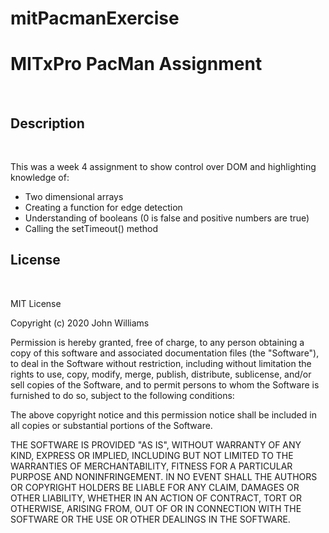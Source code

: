 # mitPacmanExercise
<h1>MITxPro PacMan Assignment</h1><br>
<h2>Description</h2><br>
<p>This was a week 4 assignment to show control over DOM and highlighting knowledge of:<br>
  <ul>
    <li>Two dimensional arrays</li>
    <li>Creating a function for edge detection</li>
    <li>Understanding of booleans (0 is false and positive numbers are true)</li>
    <li>Calling the setTimeout() method</li>
   </ul>
   <h2>License</h2><br>
   <p>MIT License

Copyright (c) 2020 John Williams

Permission is hereby granted, free of charge, to any person obtaining a copy
of this software and associated documentation files (the "Software"), to deal
in the Software without restriction, including without limitation the rights
to use, copy, modify, merge, publish, distribute, sublicense, and/or sell
copies of the Software, and to permit persons to whom the Software is
furnished to do so, subject to the following conditions:

The above copyright notice and this permission notice shall be included in all
copies or substantial portions of the Software.

THE SOFTWARE IS PROVIDED "AS IS", WITHOUT WARRANTY OF ANY KIND, EXPRESS OR
IMPLIED, INCLUDING BUT NOT LIMITED TO THE WARRANTIES OF MERCHANTABILITY,
FITNESS FOR A PARTICULAR PURPOSE AND NONINFRINGEMENT. IN NO EVENT SHALL THE
AUTHORS OR COPYRIGHT HOLDERS BE LIABLE FOR ANY CLAIM, DAMAGES OR OTHER
LIABILITY, WHETHER IN AN ACTION OF CONTRACT, TORT OR OTHERWISE, ARISING FROM,
OUT OF OR IN CONNECTION WITH THE SOFTWARE OR THE USE OR OTHER DEALINGS IN THE
SOFTWARE.<p>

